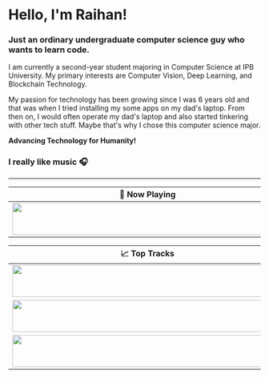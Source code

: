 # Hello, I'm Raihan!

### Just an ordinary undergraduate computer science guy who wants to learn code.

I am currently a second-year student majoring in Computer Science at IPB University. My primary interests are Computer Vision, Deep Learning, and Blockchain Technology.

My passion for technology has been growing since I was 6 years old and that was when I tried installing my some apps on my dad's laptop. From then on, I would often operate my dad's laptop and also started tinkering with other tech stuff. Maybe that's why I chose this computer science major.

**Advancing Technology for Humanity!**


### I really like music :headphones:
---

| 🎵 Now Playing                                                                                                                    |
| ------------------------------------------------------------------------------------------------------------------------------ |
| <a href="https://github-raihanpka.vercel.app/now-playing?open"><img src="https://github-raihanpka.vercel.app/now-playing" width="540" height="64"></a> |


<table>
  <thead>
    <tr>
      <th>📈 Top Tracks</th>
    </tr>
  </thead>
  <tbody>
    <tr>
      <td><a href="https://github-raihanpka.vercel.app/top-tracks?i=1&open"><img src="https://github-raihanpka.vercel.app/top-tracks?i=1" width="540" height="64"></a></td>
    </tr>
    <tr></tr> <!-- hide gray row -->
    <tr>
      <td><a href="https://github-raihanpka.vercel.app/top-tracks?i=2&open"><img src="https://github-raihanpka.vercel.app/top-tracks?i=2" width="540" height="64"></a></td>
    </tr>
    <tr></tr> <!-- hide gray row -->
    <tr>
      <td><a href="https://github-raihanpka.vercel.app/top-tracks?i=3&open"><img src="https://github-raihanpka.vercel.app/top-tracks?i=3" width="540" height="64"></a></td>
    </tr>
  </tbody>
</table>
